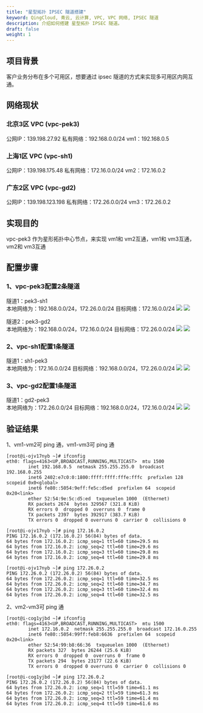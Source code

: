 ```yaml
---
title: "星型拓扑 IPSEC 隧道搭建"
keyword: QingCloud, 青云, 云计算, VPC, VPC 网络, IPSEC 隧道
description: 介绍如何搭建 星型拓扑 IPSEC 隧道。
draft: false
weight: 1
---
```


## 项目背景

客户业务分布在多个可用区，想要通过 ipsec 隧道的方式来实现多可用区内网互通。


## 网络现状

### 北京3区 VPC (vpc-pek3)
公网IP：139.198.27.92
私有网络：192.168.0.0/24
vm1：192.168.0.5

### 上海1区 VPC (vpc-sh1)
公网IP：139.198.175.48
私有网络：172.16.0.0/24
vm2：172.16.0.2

### 广东2区 VPC (vpc-gd2)
公网IP：139.198.123.198
私有网络：172.26.0.0/24
vm3：172.26.0.2

## 实现目的
vpc-pek3 作为星形拓扑中心节点，来实现 vm1和 vm2互通，vm1和 vm3互通，vm2和 vm3互通

## 配置步骤
### 1、vpc-pek3配置2条隧道
隧道1：pek3-sh1  
本地网络为：192.168.0.0/24，172.26.0.0/24
目标网络：172.16.0.0/24
![](../_images/ipsec_start_topology2.png)
![](../_images/ipsec_start_topology3.png)

隧道2：pek3-gd2  
本地网络为：192.168.0.0/24，172.16.0.0/24
目标网络：172.26.0.0/24
![](../_images/ipsec_start_topology4.png)
![](../_images/ipsec_start_topology5.png)

### 2、vpc-sh1配置1条隧道
隧道1：sh1-pek3  
本地网络为：172.16.0.0/24
目标网络：192.168.0.0/24，172.26.0.0/24
![](../_images/ipsec_start_topology6.png)
![](../_images/ipsec_start_topology7.png)

### 3、vpc-gd2配置1条隧道
隧道1：gd2-pek3  
本地网络为：172.26.0.0/24
目标网络：192.168.0.0/24，172.16.0.0/24
![](../_images/ipsec_start_topology8.png)
![](../_images/ipsec_start_topology9.png)

## 验证结果
1、vm1-vm2可 ping 通，vm1-vm3可 ping 通
```
[root@i-ojv17nyb ~]# ifconfig
eth0: flags=4163<UP,BROADCAST,RUNNING,MULTICAST>  mtu 1500
        inet 192.168.0.5  netmask 255.255.255.0  broadcast 192.168.0.255
        inet6 2402:e7c0:0:1800:ffff:ffff:fffe:fffc  prefixlen 128  scopeid 0x0<global>
        inet6 fe80::5054:9eff:fe5c:d5ed  prefixlen 64  scopeid 0x20<link>
        ether 52:54:9e:5c:d5:ed  txqueuelen 1000  (Ethernet)
        RX packets 2674  bytes 329567 (321.8 KiB)
        RX errors 0  dropped 0  overruns 0  frame 0
        TX packets 2397  bytes 392917 (383.7 KiB)
        TX errors 0  dropped 0 overruns 0  carrier 0  collisions 0

[root@i-ojv17nyb ~]# ping 172.16.0.2
PING 172.16.0.2 (172.16.0.2) 56(84) bytes of data.
64 bytes from 172.16.0.2: icmp_seq=1 ttl=60 time=29.5 ms
64 bytes from 172.16.0.2: icmp_seq=2 ttl=60 time=29.6 ms
64 bytes from 172.16.0.2: icmp_seq=3 ttl=60 time=29.8 ms
64 bytes from 172.16.0.2: icmp_seq=4 ttl=60 time=29.8 ms

[root@i-ojv17nyb ~]# ping 172.26.0.2
PING 172.26.0.2 (172.26.0.2) 56(84) bytes of data.
64 bytes from 172.26.0.2: icmp_seq=1 ttl=60 time=32.5 ms
64 bytes from 172.26.0.2: icmp_seq=2 ttl=60 time=34.7 ms
64 bytes from 172.26.0.2: icmp_seq=3 ttl=60 time=32.4 ms
64 bytes from 172.26.0.2: icmp_seq=4 ttl=60 time=32.5 ms
```

2、vm2-vm3可 ping 通
```
[root@i-cog1yjbd ~]# ifconfig
eth0: flags=4163<UP,BROADCAST,RUNNING,MULTICAST>  mtu 1500
        inet 172.16.0.2  netmask 255.255.255.0  broadcast 172.16.0.255
        inet6 fe80::5054:99ff:feb8:6636  prefixlen 64  scopeid 0x20<link>
        ether 52:54:99:b8:66:36  txqueuelen 1000  (Ethernet)
        RX packets 327  bytes 26244 (25.6 KiB)
        RX errors 0  dropped 0  overruns 0  frame 0
        TX packets 294  bytes 23177 (22.6 KiB)
        TX errors 0  dropped 0 overruns 0  carrier 0  collisions 0

[root@i-cog1yjbd ~]# ping 172.26.0.2
PING 172.26.0.2 (172.26.0.2) 56(84) bytes of data.
64 bytes from 172.26.0.2: icmp_seq=1 ttl=59 time=61.1 ms
64 bytes from 172.26.0.2: icmp_seq=2 ttl=59 time=61.3 ms
64 bytes from 172.26.0.2: icmp_seq=3 ttl=59 time=61.4 ms
64 bytes from 172.26.0.2: icmp_seq=4 ttl=59 time=61.6 ms
```

